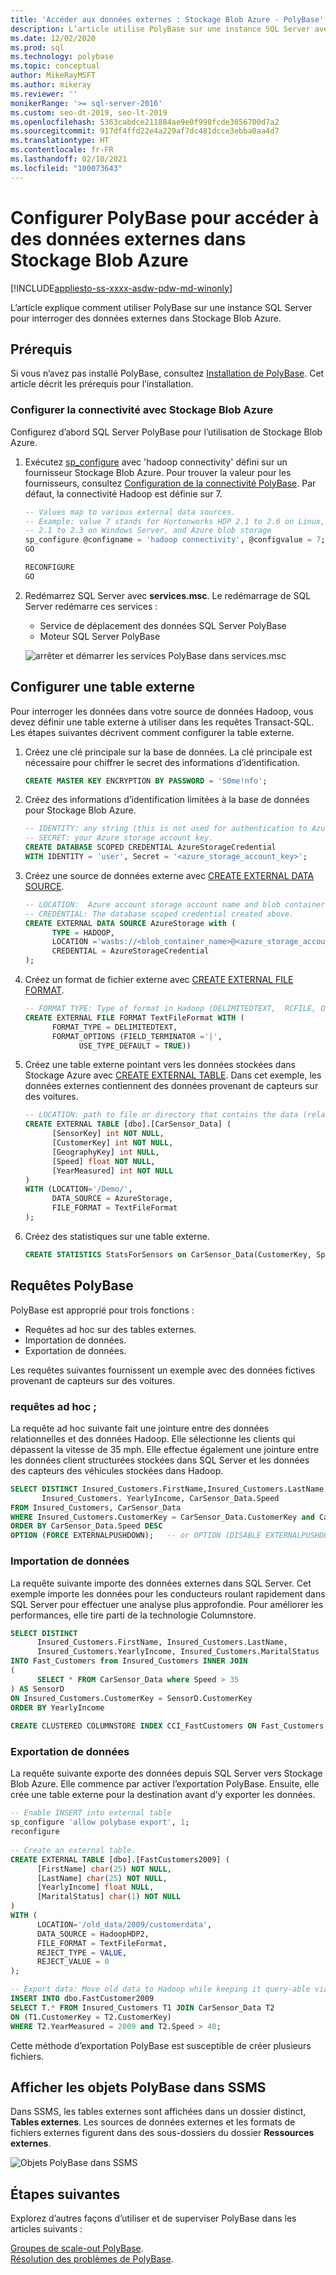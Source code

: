 ```yaml
---
title: 'Accéder aux données externes : Stockage Blob Azure - PolyBase'
description: L’article utilise PolyBase sur une instance SQL Server avec le stockage Blob Azure. PolyBase est adapté aux requêtes ad hoc de tables externes et à l’importation/exportation de données.
ms.date: 12/02/2020
ms.prod: sql
ms.technology: polybase
ms.topic: conceptual
author: MikeRayMSFT
ms.author: mikeray
ms.reviewer: ''
monikerRange: '>= sql-server-2016'
ms.custom: seo-dt-2019, seo-lt-2019
ms.openlocfilehash: 5363cabdce211884ae9e0f998fcde3056700d7a2
ms.sourcegitcommit: 917df4ffd22e4a229af7dc481dcce3ebba0aa4d7
ms.translationtype: HT
ms.contentlocale: fr-FR
ms.lasthandoff: 02/10/2021
ms.locfileid: "100073643"
---
```

# <a name="configure-polybase-to-access-external-data-in-azure-blob-storage"></a>Configurer PolyBase pour accéder à des données externes dans Stockage Blob Azure

[!INCLUDE[appliesto-ss-xxxx-asdw-pdw-md-winonly](../../includes/appliesto-ss-xxxx-xxxx-xxx-md-winonly.md)]

L’article explique comment utiliser PolyBase sur une instance SQL Server pour interroger des données externes dans Stockage Blob Azure.

## <a name="prerequisites"></a>Prérequis

Si vous n’avez pas installé PolyBase, consultez [Installation de PolyBase](polybase-installation.md). Cet article décrit les prérequis pour l’installation.

### <a name="configure-azure-blob-storage-connectivity"></a>Configurer la connectivité avec Stockage Blob Azure

Configurez d’abord SQL Server PolyBase pour l’utilisation de Stockage Blob Azure.

1. Exécutez [sp_configure](../../relational-databases/system-stored-procedures/sp-configure-transact-sql.md) avec 'hadoop connectivity' défini sur un fournisseur Stockage Blob Azure. Pour trouver la valeur pour les fournisseurs, consultez [Configuration de la connectivité PolyBase](../../database-engine/configure-windows/polybase-connectivity-configuration-transact-sql.md). Par défaut, la connectivité Hadoop est définie sur 7.

   ```sql  
   -- Values map to various external data sources.  
   -- Example: value 7 stands for Hortonworks HDP 2.1 to 2.6 on Linux,
   -- 2.1 to 2.3 on Windows Server, and Azure blob storage  
   sp_configure @configname = 'hadoop connectivity', @configvalue = 7;
   GO

   RECONFIGURE
   GO
   ```  

2. Redémarrez SQL Server avec **services.msc**. Le redémarrage de SQL Server redémarre ces services :  

   - Service de déplacement des données SQL Server PolyBase  
   - Moteur SQL Server PolyBase  
  
   ![arrêter et démarrer les services PolyBase dans services.msc](../../relational-databases/polybase/media/polybase-stop-start.png "arrêter et démarrer les services PolyBase dans services.msc")  
  
## <a name="configure-an-external-table"></a>Configurer une table externe

Pour interroger les données dans votre source de données Hadoop, vous devez définir une table externe à utiliser dans les requêtes Transact-SQL. Les étapes suivantes décrivent comment configurer la table externe.

1. Créez une clé principale sur la base de données. La clé principale est nécessaire pour chiffrer le secret des informations d’identification.

   ```sql
   CREATE MASTER KEY ENCRYPTION BY PASSWORD = 'S0me!nfo';  
   ```

1. Créez des informations d’identification limitées à la base de données pour Stockage Blob Azure.

   ```sql
   -- IDENTITY: any string (this is not used for authentication to Azure storage).  
   -- SECRET: your Azure storage account key.  
   CREATE DATABASE SCOPED CREDENTIAL AzureStorageCredential
   WITH IDENTITY = 'user', Secret = '<azure_storage_account_key>';
   ```

1. Créez une source de données externe avec [CREATE EXTERNAL DATA SOURCE](../../t-sql/statements/create-external-data-source-transact-sql.md).

   ```sql
   -- LOCATION:  Azure account storage account name and blob container name.  
   -- CREDENTIAL: The database scoped credential created above.  
   CREATE EXTERNAL DATA SOURCE AzureStorage with (  
         TYPE = HADOOP,
         LOCATION ='wasbs://<blob_container_name>@<azure_storage_account_name>.blob.core.windows.net',  
         CREDENTIAL = AzureStorageCredential  
   );  
   ```

1. Créez un format de fichier externe avec [CREATE EXTERNAL FILE FORMAT](../../t-sql/statements/create-external-file-format-transact-sql.md).

   ```sql
   -- FORMAT TYPE: Type of format in Hadoop (DELIMITEDTEXT,  RCFILE, ORC, PARQUET).
   CREATE EXTERNAL FILE FORMAT TextFileFormat WITH (  
         FORMAT_TYPE = DELIMITEDTEXT,
         FORMAT_OPTIONS (FIELD_TERMINATOR ='|',
               USE_TYPE_DEFAULT = TRUE))  
   ```

1. Créez une table externe pointant vers les données stockées dans Stockage Azure avec [CREATE EXTERNAL TABLE](../../t-sql/statements/create-external-table-transact-sql.md). Dans cet exemple, les données externes contiennent des données provenant de capteurs sur des voitures.

   ```sql
   -- LOCATION: path to file or directory that contains the data (relative to HDFS root).  
   CREATE EXTERNAL TABLE [dbo].[CarSensor_Data] (  
         [SensorKey] int NOT NULL,
         [CustomerKey] int NOT NULL,
         [GeographyKey] int NULL,
         [Speed] float NOT NULL,
         [YearMeasured] int NOT NULL  
   )  
   WITH (LOCATION='/Demo/',
         DATA_SOURCE = AzureStorage,  
         FILE_FORMAT = TextFileFormat  
   );  
   ```

1. Créez des statistiques sur une table externe.

   ```sql
   CREATE STATISTICS StatsForSensors on CarSensor_Data(CustomerKey, Speed)  
   ```

## <a name="polybase-queries"></a>Requêtes PolyBase

PolyBase est approprié pour trois fonctions :  
  
- Requêtes ad hoc sur des tables externes.  
- Importation de données.  
- Exportation de données.  

Les requêtes suivantes fournissent un exemple avec des données fictives provenant de capteurs sur des voitures.

### <a name="ad-hoc-queries"></a>requêtes ad hoc ;  

La requête ad hoc suivante fait une jointure entre des données relationnelles et des données Hadoop. Elle sélectionne les clients qui dépassent la vitesse de 35 mph. Elle effectue également une jointure entre les données client structurées stockées dans SQL Server et les données des capteurs des véhicules stockées dans Hadoop.  

```sql  
SELECT DISTINCT Insured_Customers.FirstName,Insured_Customers.LastName,
       Insured_Customers. YearlyIncome, CarSensor_Data.Speed  
FROM Insured_Customers, CarSensor_Data  
WHERE Insured_Customers.CustomerKey = CarSensor_Data.CustomerKey and CarSensor_Data.Speed > 35
ORDER BY CarSensor_Data.Speed DESC  
OPTION (FORCE EXTERNALPUSHDOWN);   -- or OPTION (DISABLE EXTERNALPUSHDOWN)  
```  

### <a name="importing-data"></a>Importation de données  

La requête suivante importe des données externes dans SQL Server. Cet exemple importe les données pour les conducteurs roulant rapidement dans SQL Server pour effectuer une analyse plus approfondie. Pour améliorer les performances, elle tire parti de la technologie Columnstore.  

```sql
SELECT DISTINCT
      Insured_Customers.FirstName, Insured_Customers.LastName,   
      Insured_Customers.YearlyIncome, Insured_Customers.MaritalStatus  
INTO Fast_Customers from Insured_Customers INNER JOIN   
(  
      SELECT * FROM CarSensor_Data where Speed > 35   
) AS SensorD  
ON Insured_Customers.CustomerKey = SensorD.CustomerKey  
ORDER BY YearlyIncome  
  
CREATE CLUSTERED COLUMNSTORE INDEX CCI_FastCustomers ON Fast_Customers;  
```  

### <a name="exporting-data"></a>Exportation de données  

La requête suivante exporte des données depuis SQL Server vers Stockage Blob Azure. Elle commence par activer l’exportation PolyBase. Ensuite, elle crée une table externe pour la destination avant d’y exporter les données.

```sql
-- Enable INSERT into external table  
sp_configure 'allow polybase export', 1;  
reconfigure  
  
-- Create an external table.
CREATE EXTERNAL TABLE [dbo].[FastCustomers2009] (  
      [FirstName] char(25) NOT NULL,
      [LastName] char(25) NOT NULL,
      [YearlyIncome] float NULL,
      [MaritalStatus] char(1) NOT NULL  
)  
WITH (  
      LOCATION='/old_data/2009/customerdata',  
      DATA_SOURCE = HadoopHDP2,  
      FILE_FORMAT = TextFileFormat,  
      REJECT_TYPE = VALUE,  
      REJECT_VALUE = 0  
);  

-- Export data: Move old data to Hadoop while keeping it query-able via an external table.  
INSERT INTO dbo.FastCustomer2009  
SELECT T.* FROM Insured_Customers T1 JOIN CarSensor_Data T2  
ON (T1.CustomerKey = T2.CustomerKey)  
WHERE T2.YearMeasured = 2009 and T2.Speed > 40;  
```  

Cette méthode d’exportation PolyBase est susceptible de créer plusieurs fichiers.

## <a name="view-polybase-objects-in-ssms"></a>Afficher les objets PolyBase dans SSMS  

Dans SSMS, les tables externes sont affichées dans un dossier distinct, **Tables externes**. Les sources de données externes et les formats de fichiers externes figurent dans des sous-dossiers du dossier **Ressources externes**.  
  
![Objets PolyBase dans SSMS](media/polybase-management.png)  

## <a name="next-steps"></a>Étapes suivantes

Explorez d’autres façons d’utiliser et de superviser PolyBase dans les articles suivants :

[Groupes de scale-out PolyBase](../../relational-databases/polybase/polybase-scale-out-groups.md).  
[Résolution des problèmes de PolyBase](polybase-troubleshooting.md).  
